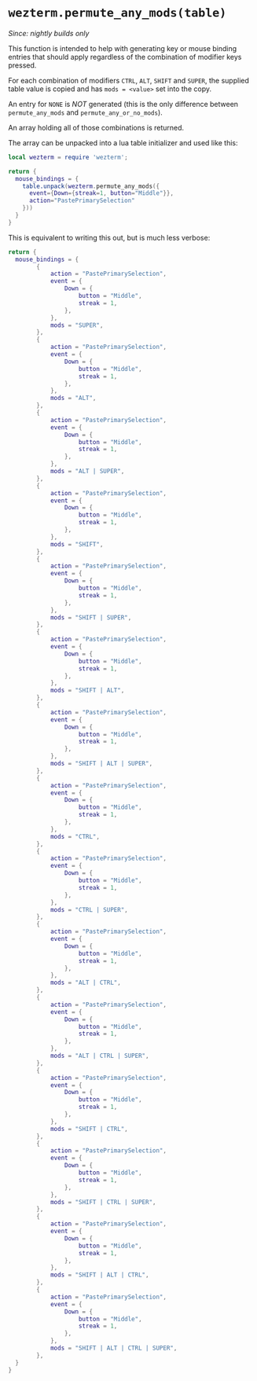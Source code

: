 # `wezterm.permute_any_mods(table)`

*Since: nightly builds only*

This function is intended to help with generating key or mouse binding
entries that should apply regardless of the combination of modifier keys
pressed.

For each combination of modifiers `CTRL`, `ALT`, `SHIFT` and `SUPER`,
the supplied table value is copied and has `mods = <value>` set into
the copy.

An entry for `NONE` is *NOT* generated (this is the only
difference between `permute_any_mods` and `permute_any_or_no_mods`).

An array holding all of those combinations is returned.

The array can be unpacked into a lua table initializer and used like this:

```lua
local wezterm = require 'wezterm';

return {
  mouse_bindings = {
    table.unpack(wezterm.permute_any_mods({
      event={Down={streak=1, button="Middle"}},
      action="PastePrimarySelection"
    }))
  }
}
```

This is equivalent to writing this out, but is much less verbose:

```lua
return {
  mouse_bindings = {
        {
            action = "PastePrimarySelection",
            event = {
                Down = {
                    button = "Middle",
                    streak = 1,
                },
            },
            mods = "SUPER",
        },
        {
            action = "PastePrimarySelection",
            event = {
                Down = {
                    button = "Middle",
                    streak = 1,
                },
            },
            mods = "ALT",
        },
        {
            action = "PastePrimarySelection",
            event = {
                Down = {
                    button = "Middle",
                    streak = 1,
                },
            },
            mods = "ALT | SUPER",
        },
        {
            action = "PastePrimarySelection",
            event = {
                Down = {
                    button = "Middle",
                    streak = 1,
                },
            },
            mods = "SHIFT",
        },
        {
            action = "PastePrimarySelection",
            event = {
                Down = {
                    button = "Middle",
                    streak = 1,
                },
            },
            mods = "SHIFT | SUPER",
        },
        {
            action = "PastePrimarySelection",
            event = {
                Down = {
                    button = "Middle",
                    streak = 1,
                },
            },
            mods = "SHIFT | ALT",
        },
        {
            action = "PastePrimarySelection",
            event = {
                Down = {
                    button = "Middle",
                    streak = 1,
                },
            },
            mods = "SHIFT | ALT | SUPER",
        },
        {
            action = "PastePrimarySelection",
            event = {
                Down = {
                    button = "Middle",
                    streak = 1,
                },
            },
            mods = "CTRL",
        },
        {
            action = "PastePrimarySelection",
            event = {
                Down = {
                    button = "Middle",
                    streak = 1,
                },
            },
            mods = "CTRL | SUPER",
        },
        {
            action = "PastePrimarySelection",
            event = {
                Down = {
                    button = "Middle",
                    streak = 1,
                },
            },
            mods = "ALT | CTRL",
        },
        {
            action = "PastePrimarySelection",
            event = {
                Down = {
                    button = "Middle",
                    streak = 1,
                },
            },
            mods = "ALT | CTRL | SUPER",
        },
        {
            action = "PastePrimarySelection",
            event = {
                Down = {
                    button = "Middle",
                    streak = 1,
                },
            },
            mods = "SHIFT | CTRL",
        },
        {
            action = "PastePrimarySelection",
            event = {
                Down = {
                    button = "Middle",
                    streak = 1,
                },
            },
            mods = "SHIFT | CTRL | SUPER",
        },
        {
            action = "PastePrimarySelection",
            event = {
                Down = {
                    button = "Middle",
                    streak = 1,
                },
            },
            mods = "SHIFT | ALT | CTRL",
        },
        {
            action = "PastePrimarySelection",
            event = {
                Down = {
                    button = "Middle",
                    streak = 1,
                },
            },
            mods = "SHIFT | ALT | CTRL | SUPER",
        },
  }
}
```

